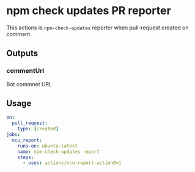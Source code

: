 # npm check updates PR reporter
This actions is `npm-check-updates` reporter when pull-request created on comment.

## Outputs
### commentUrl
Bot commnet URL

## Usage

```yaml
on:
  pull_request:
    type: [created]
jobs:
  ncu_report:
    runs-on: ubuntu-latest
    name: npm-check-updates report
    steps:
      - uses: actions/ncu-report-action@v1
```